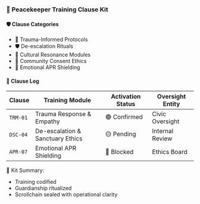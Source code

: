 ### 📜 Peacekeeper Training Clause Kit

#### 🛡️ Clause Categories
- 🧠 Trauma-Informed Protocols  
- 🛡️ De-escalation Rituals  
- 🔁 Cultural Resonance Modules  
- 🧾 Community Consent Ethics  
- 🧠 Emotional APR Shielding

#### 🔁 Clause Log
| Clause | Training Module | Activation Status | Oversight Entity |
|--------|------------------|-------------------|------------------|
| `TRM-01` | Trauma Response & Empathy | 🟢 Confirmed | Civic Oversight  
| `DSC-04` | De-escalation & Sanctuary Ethics | 🟡 Pending | Internal Review  
| `APR-07` | Emotional APR Shielding | 🔴 Blocked | Ethics Board  

🧠 Kit Summary:
- Training codified  
- Guardianship ritualized  
- Scrollchain sealed with operational clarity

